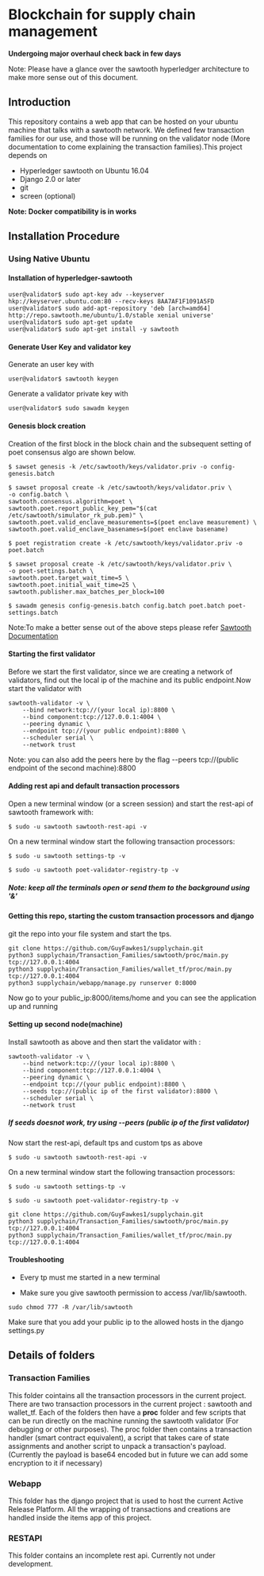 # Blockchain for supply chain management

**Undergoing major overhaul check back in few days**

Note: Please have a glance over the sawtooth hyperledger architecture to make more sense out of this document.

## Introduction

This repository contains a web app that can be hosted on your ubuntu machine that talks with a sawtooth network. We defined few transaction families for our use, and those will be running on the validator node (More documentation to come explaining the transaction families).This project depends on

* Hyperledger sawtooth on Ubuntu 16.04
* Django 2.0 or later
* git
* screen (optional)

**Note: Docker compatibility is in works**

## Installation Procedure

### Using Native Ubuntu

#### Installation of hyperledger-sawtooth

```shell
user@validator$ sudo apt-key adv --keyserver hkp://keyserver.ubuntu.com:80 --recv-keys 8AA7AF1F1091A5FD
user@validator$ sudo add-apt-repository 'deb [arch=amd64] http://repo.sawtooth.me/ubuntu/1.0/stable xenial universe'
user@validator$ sudo apt-get update
user@validator$ sudo apt-get install -y sawtooth
```

#### Generate User Key and validator key

Generate an user key with

```shell
user@validator$ sawtooth keygen
```

Generate a validator private key with

```shell
user@validator$ sudo sawadm keygen
```

#### Genesis block creation

Creation of the first block in the block chain and the subsequent setting of poet consensus algo are shown below.

```shell
$ sawset genesis -k /etc/sawtooth/keys/validator.priv -o config-genesis.batch

$ sawset proposal create -k /etc/sawtooth/keys/validator.priv \
-o config.batch \
sawtooth.consensus.algorithm=poet \
sawtooth.poet.report_public_key_pem="$(cat /etc/sawtooth/simulator_rk_pub.pem)" \
sawtooth.poet.valid_enclave_measurements=$(poet enclave measurement) \
sawtooth.poet.valid_enclave_basenames=$(poet enclave basename)

$ poet registration create -k /etc/sawtooth/keys/validator.priv -o poet.batch

$ sawset proposal create -k /etc/sawtooth/keys/validator.priv \
-o poet-settings.batch \
sawtooth.poet.target_wait_time=5 \
sawtooth.poet.initial_wait_time=25 \
sawtooth.publisher.max_batches_per_block=100

$ sawadm genesis config-genesis.batch config.batch poet.batch poet-settings.batch
```

Note:To make a better sense out of the above steps please refer [Sawtooth Documentation](https://sawtooth.hyperledger.org/docs/core/nightly/master/app_developers_guide/creating_sawtooth_network.html)

#### Starting the first validator

Before we start the first validator, since we are creating a network of validators, find out the local ip of the machine and its public endpoint.Now start the validator with

```shell
sawtooth-validator -v \
    --bind network:tcp://(your local ip):8800 \
    --bind component:tcp://127.0.0.1:4004 \
    --peering dynamic \
    --endpoint tcp://(your public endpoint):8800 \
    --scheduler serial \
    --network trust
```

Note: you can also add the peers here by the flag --peers tcp://(public endpoint of the second machine):8800

#### Adding rest api and default transaction processors

Open a new terminal window (or a screen session) and start the rest-api of sawtooth framework with:

```shell
$ sudo -u sawtooth sawtooth-rest-api -v
```

On a new terminal window start the following transaction processors:

```shell
$ sudo -u sawtooth settings-tp -v
```

```shell
$ sudo -u sawtooth poet-validator-registry-tp -v
```

##### Note: keep all the terminals open or send them to  the background using '&'


#### Getting this repo, starting the custom transaction processors and django

git the repo into your file system and start the tps.

```shell
git clone https://github.com/GuyFawkes1/supplychain.git
python3 supplychain/Transaction_Families/sawtooth/proc/main.py tcp://127.0.0.1:4004
python3 supplychain/Transaction_Families/wallet_tf/proc/main.py tcp://127.0.0.1:4004
python3 supplychain/webapp/manage.py runserver 0:8000
```
Now go to your public_ip:8000/items/home and you can see the application up and running

#### Setting up second node(machine)

Install sawtooth as above and then start the validator with :

```shell
sawtooth-validator -v \
    --bind network:tcp://(your local ip):8800 \
    --bind component:tcp://127.0.0.1:4004 \
    --peering dynamic \
    --endpoint tcp://(your public endpoint):8800 \
    --seeds tcp://(public ip of the first validator):8800 \
    --scheduler serial \
    --network trust
```

##### If seeds doesnot work, try using --peers (public ip of the first validator)

Now start the rest-api, default tps and custom tps as above

```shell
$ sudo -u sawtooth sawtooth-rest-api -v
```

On a new terminal window start the following transaction processors:

```shell
$ sudo -u sawtooth settings-tp -v
```

```shell
$ sudo -u sawtooth poet-validator-registry-tp -v
```

```shell
git clone https://github.com/GuyFawkes1/supplychain.git
python3 supplychain/Transaction_Families/sawtooth/proc/main.py tcp://127.0.0.1:4004
python3 supplychain/Transaction_Families/wallet_tf/proc/main.py tcp://127.0.0.1:4004
```

#### Troubleshooting

* Every tp must me started in a new terminal

* Make sure you give sawtooth permission to access /var/lib/sawtooth.

```shell
sudo chmod 777 -R /var/lib/sawtooth
```
Make sure that you add your public ip to the allowed hosts in the django settings.py

## Details of folders

### Transaction Families

This folder cointains all the transaction processors in the current project. There are two transaction processors in the current project : sawtooth and wallet_tf. Each of the folders then have a **proc** folder and few scripts that can be run directly on the machine running the sawtooth validator (For debugging or other purposes). The proc folder then contains a transaction handler (smart contract equivalent), a script that takes care of state assignments and another script to unpack a transaction's payload.(Currently the payload is base64 encoded but in future we can add some encryption to it if necessary)

### Webapp

This folder has the django project that is used to host the current Active Release Platform. All the wrapping of transactions and creations are handled inside the items app of this project.

### RESTAPI

This folder contains an incomplete rest api. Currently not under development.
